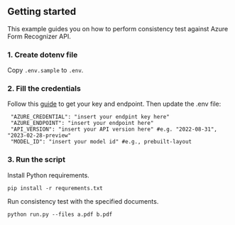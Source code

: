 ## Getting started

This example guides you on how to perform consistency test against Azure Form Recognizer API.

### 1. Create dotenv file
   Copy `.env.sample` to `.env`.

### 2. Fill the credentials
   Follow this <a href='https://learn.microsoft.com/azure/applied-ai-services/form-recognizer/create-a-form-recognizer-resource?view=form-recog-3.0.0#get-endpoint-url-and-keys' target='_blank'>guide</a> to get your key and endpoint. Then update the .env file:
   ```
    "AZURE_CREDENTIAL": "insert your endpint key here"
    "AZURE_ENDPOINT": "insert your endpoint here"
    "API_VERSION": "insert your API version here" #e.g. "2022-08-31", "2023-02-28-preview"
    "MODEL_ID": "insert your model id" #e.g., prebuilt-layout
   ```

### 3. Run the script
   Install Python requirements.
   ```
   pip install -r requrements.txt
   ```

   Run consistency test with the specified documents.
   ```
   python run.py --files a.pdf b.pdf
   ```
